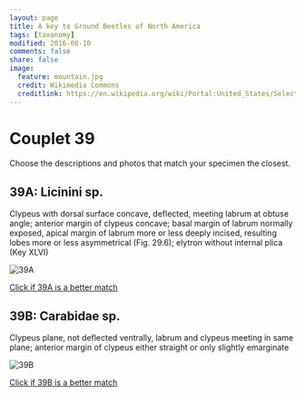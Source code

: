```yaml
---
layout: page
title: A key to Ground Beetles of North America
tags: [taxonomy]
modified: 2016-08-10
comments: false
share: false
image:
  feature: mountain.jpg
  credit: Wikimedia Commons
  creditlink: https://en.wikipedia.org/wiki/Portal:United_States/Selected_panorama#/media/File:Mount_Ellinor,_Mount_Washington_Panorama.jpg
---
```


# Couplet 39


Choose the descriptions and photos that match your specimen the closest. 

## 39A: Licinini sp. 

Clypeus with dorsal surface concave, deflected, meeting labrum at obtuse angle; anterior margin of clypeus concave; basal margin of labrum normally exposed, apical margin of labrum more or less deeply incised, resulting lobes more or less asymmetrical (Fig. 29.6); elytron without internal plica (Key XLVI)

![39A](//klevan.github.io/images/keyfigs/Key1_39_39A.png)

[Click if 39A is a better match](https://en.wikipedia.org/wiki/Licinini)


## 39B: Carabidae sp. 

Clypeus plane, not deflected ventrally, labrum and clypeus meeting in same plane; anterior margin of clypeus either straight or only slightly emarginate

![39B](//klevan.github.io/images/keyfigs/Key1_39_39B.png)

[Click if 39B is a better match](//klevan.github.io/dynamicTaxonomy/Key1_40)

